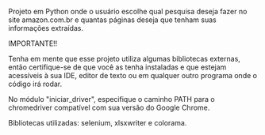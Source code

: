 Projeto em Python onde o usuário escolhe qual pesquisa deseja fazer no site amazon.com.br
e quantas páginas deseja que tenham suas informações extraídas.


IMPORTANTE!!

Tenha em mente que esse projeto utiliza algumas bibliotecas externas, então certifique-se de que
você as tenha instaladas e que estejam acessíveis à sua IDE, editor de texto ou em qualquer outro programa onde o código 
irá rodar.

No módulo "iniciar_driver", especifique o caminho PATH para o chromedriver compatível com sua versão do Google Chrome.

Bibliotecas utilizadas: selenium, xlsxwriter e colorama.
